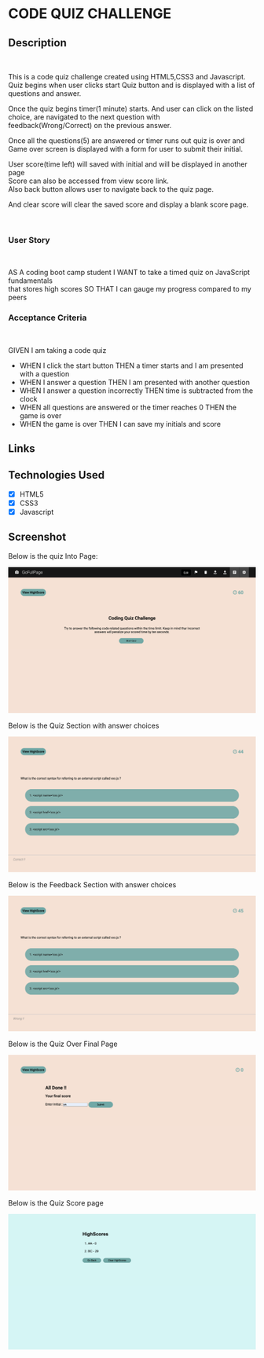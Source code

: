 # CODE QUIZ CHALLENGE

## Description

<br>

This is a code quiz challenge created using HTML5,CSS3 and Javascript.<br>
Quiz begins when user clicks start Quiz button and is displayed with
a list of questions and answer.<br>

Once the quiz begins timer(1 minute) starts.
And user can click on the listed choice, are navigated to the next question with<br>
feedback(Wrong/Correct) on the previous answer.

Once all the questions(5) are answered or timer runs out quiz is over and<br>
Game over screen is displayed with a form for user to submit their initial.

User score(time left) will saved with initial and will be displayed in another page<br>
Score can also be accessed from view score link.<br>
Also back button allows user to navigate back to the quiz page.

And clear score will clear the saved score and display a blank score page.

<br>

### User Story 

<br>

AS A coding boot camp student I WANT to take a timed quiz on JavaScript fundamentals <br>
that stores high scores SO THAT I can gauge my progress compared to my peers

### Acceptance Criteria

<br>

GIVEN I am taking a code quiz
*   WHEN I click the start button THEN a timer starts and I am presented with a question
*   WHEN I answer a question THEN I am presented with another question
*   WHEN I answer a question incorrectly THEN time is subtracted from the clock
*   WHEN all questions are answered or the timer reaches 0 THEN the game is over
*   WHEN the game is over   THEN I can save my initials and score

## Links



## Technologies Used
* [x] HTML5
* [x] CSS3
* [x] Javascript

## Screenshot

Below is the quiz Into Page:

!['Quiz intro snapshot'](./assets/quiz_intro.png)

Below is the Quiz Section with answer choices

!['Quiz section snapshot'](./assets/quiz-section.png)

Below is the Feedback Section with answer choices

!['Quiz section snapshot'](./assets/feedback_section.png)

Below is the Quiz Over Final Page

!['Quiz section snapshot'](./assets/quiz_over.png)

Below is the Quiz Score page

!['Quiz section snapshot'](./assets/score_page.png)